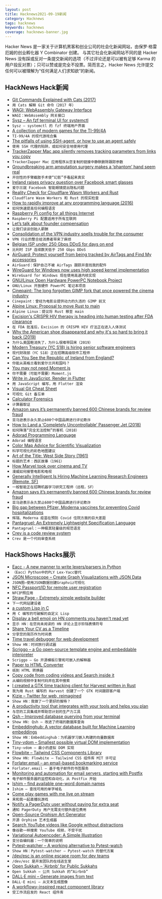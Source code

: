 ```yaml
---
layout: post
title: Hacknews2021-09-19新闻
category: Hacknews
tags: hacknews
keywords: hacknews
coverage: hacknews-banner.jpg
---
```


Hacker News 是一家关于计算机黑客和创业公司的社会化新闻网站，由保罗·格雷厄姆的创业孵化器 Y Combinator 创建。
与其它社会化新闻网站不同的是 Hacker News 没有踩或反对一条提交新闻的选项（不过评论还是可以被有足够 Karma 的用户投反对票）；只可以赞或是完全不投票。简而言之，Hacker News 允许提交任何可以被理解为“任何满足人们求知欲”的新闻。

## HackNews Hack新闻


- [Git Commands Explained with Cats (2017)](https://girliemac.com/blog/2017/12/26/git-purr/)
- `用 Cats 解释 Git 命令（2017 年）`
- [WAGI: WebAssembly Gateway Interface](https://github.com/deislabs/wagi)
- `WAGI：WebAssembly 网关接口`
- [Sysz – An fzf terminal UI for systemctl](https://github.com/joehillen/sysz)
- `Sysz – systemctl 的 fzf 终端用户界面`
- [A collection of modern games for the TI-99/4A](http://tigameshelf.net/asm.htm)
- `TI-99/4A 的现代游戏合集`
- [The pitfalls of using SSH-agent, or how to use an agent safely](https://rabexc.org/posts/pitfalls-of-ssh-agents)
- `使用 SSH 代理的陷阱，或如何安全地使用代理`
- [TrackerZapper Mac app silently removes tracking parameters from links you copy](https://github.com/rknightuk/TrackerZapper)
- `TrackerZapper Mac 应用程序从您复制的链接中静默删除跟踪参数`
- [Groundbreaking arm amputation surgery makes a ‘phantom’ hand seem real](https://www.statnews.com/2021/09/14/i-can-still-feel-it-new-arm-amputation-surgery-makes-a-phantom-hand-seem-real/)
- `开创性的手臂截肢手术使“幻影”手看起来真实`
- [Ireland raises privacy question over Facebook smart glasses](https://www.reuters.com/technology/ireland-raises-privacy-question-over-facebook-smart-glasses-2021-09-17/)
- `爱尔兰就 Facebook 智能眼镜提出隐私问题`
- [Reality Check for Cloudflare Wasm Workers and Rust](https://nickb.dev/blog/reality-check-for-cloudflare-wasm-workers-and-rust)
- `Cloudflare Wasm Workers 和 Rust 的现实检查`
- [How to rapidly improve at any programming language (2016)](https://www.cbui.dev/how-to-rapidly-improve-at-any-programming-language/)
- `如何快速提高任何编程语言`
- [Raspberry Pi config for all things Internet](https://github.com/geerlingguy/internet-pi)
- `Raspberry Pi 配置适用于所有互联网`
- [Let’s talk about founder compensation](https://auren.substack.com/p/lets-talk-about-founder-compensation)
- `让我们谈谈创始人薪酬`
- [Consolidation of the VPN industry spells trouble for the consumer](https://blog.windscribe.com/consolidation-of-the-vpn-industry-spells-trouble-for-the-consumer-57e638634cf0)
- `VPN 行业的整合给消费者带来了麻烦`
- [Belgian ISP under 250 Gbps DDoS for days on end](https://issues.edpnet.be/)
- `比利时 ISP 连续数天低于 250 Gbps DDoS`
- [AirGuard: Protect yourself from being tracked by AirTags and Find My accessories](https://github.com/seemoo-lab/AirGuard)
- `AirGuard：保护自己不被 AirTags 跟踪并查找我的配件`
- [WireGuard for Windows now uses high speed kernel implementation](https://twitter.com/EdgeSecurity/status/1437402720135270403)
- `WireGuard for Windows 现在使用高速内核实现`
- [GNU/Linux Open Hardware PowerPC Notebook Project](https://www.powerpc-notebook.org)
- `GNU/Linux 开放硬件 PowerPC 笔记本项目`
- [Cinepaint: The long forgotten GIMP fork that once powered the cinema industry](https://cinepaint.bigasterisk.com/TheHistoryOfCinePaint/)
- `Cinepaint：曾经为电影业提供动力的久违的 GIMP 前叉`
- [Alpine Linux: Proposal to move Rust to main](https://gitlab.alpinelinux.org/alpine/tsc/-/issues/21)
- `Alpine Linux：提议将 Rust 移至 main`
- [Excision's CRISPR HIV therapy is heading into human testing after FDA clearance](https://www.fiercebiotech.com/biotech/excision-hiv-crispr-gene-editing-therapy-cleared-for-human-studies-by-fda)
- `在 FDA 批准后，Excision 的 CRISPR HIV 疗法正在进入人体测试`
- [Why the American shoe disappeared and why it's so hard to bring it back (2019)](https://www.npr.org/2019/06/19/731268823/why-the-american-shoe-disappeared-and-why-its-so-hard-to-bring-it-back)
- `为什么美国鞋消失了，为什么很难带回来（2019）`
- [Modern Treasury (YC S18) is hiring senior software engineers](https://www.moderntreasury.com/careers?utm_source=yYPEbOqnBd)
- `现代财政部（YC S18）正在招聘高级软件工程师`
- [Can You See the Republic of Ireland from England?](https://www.anglezarke.net/can-you-see-the-republic-of-ireland-from-england/)
- `你能从英格兰看到爱尔兰共和国吗？ `
- [You may not need Moment.js](https://github.com/you-dont-need/You-Dont-Need-Momentjs)
- `你不需要（可能不需要）Moment.js`
- [Write in JavaScript, Render in Flutter](https://openkraken.com/en-US)
- `用 JavaScript 编写，用 Flutter 渲染`
- [Visual Git Cheat Sheet](http://www.ndpsoftware.com/git-cheatsheet.html#loc=workspace;)
- `可视化 Git 备忘单`
- [Calculator Forensics](http://www.rskey.org/~mwsebastian/miscprj/forensics.htm)
- `计算器取证`
- [Amazon says it’s permanently banned 600 Chinese brands for review fraud](https://fintechzoom.com/fintech_news_amazon-nasdaq-amzn/amazon-says-its-permanently-banned-600-chinese-brands-for-review-fraud/)
- `亚马逊表示永久禁止600个中国品牌进行评论欺诈`
- [How to Land a ‘Completely Uncontrollable’ Passenger Jet (2018)](https://www.wired.com/story/air-astana-flight-1388-portugal-loss-control/)
- `如何降落“完全无法控制”的客机（2018）`
- [Adorad Programming Language](https://github.com/adorad/adorad)
- `Adorad 编程语言`
- [Color Map Advice for Scientific Visualization](https://www.kennethmoreland.com/color-advice/)
- `科学可视化的彩色地图建议`
- [Art of the Title: West Side Story (1961)](https://www.artofthetitle.com/title/west-side-story/)
- `标题的艺术：西区故事（1961）`
- [How Marvel took over cinema and TV](https://www.economist.com/the-economist-explains/2021/09/17/how-marvel-took-over-cinema-and-tv)
- `漫威如何接管电影和电视`
- [Generally Intelligent Is Hiring Machine Learning Research Engineers (Remote, SF)](item?id=28580769)
- `一般智能正在招聘机器学习研究工程师（远程，SF）`
- [Amazon says it’s permanently banned 600 Chinese brands for review fraud](https://www.theverge.com/2021/9/17/22680269/amazon-ban-chinese-brands-review-abuse-fraud-policy)
- `亚马逊表示永久禁止600个中国品牌进行评论欺诈`
- [Big gap between Pfizer, Moderna vaccines for preventing Covid hospitalizations](https://www.post-gazette.com/news/health/2021/09/18/Big-gap-between-Pfizer-Moderna-vaccines-seen-for-preventing-COVID-19-hospitalizations/stories/202109180045)
- `辉瑞、Moderna 疫苗在预防 Covid 住院方面的巨大差距`
- [Pantagruel: An Extremely Lightweight Specification Language](https://pantagruel-language.com/)
- `Pantagruel：一种极其轻量级的规范语言`
- [Crev is a code review system](https://github.com/crev-dev/crev/wiki/Proof-Repository)
- `Crev 是一个代码审查系统`


## HackShows Hacks展示

- [ Eacc - A new manner to write lexers/parsers in Python](https://github.com/iogf/eacc)
- `（Eacc）Python中的PLY Lex-Yacc替代`
- [ JSON Microscope – Create Graph Visualizations with JSON Data](https://nounparse.com/)
- `JSON图–使用JSON数据创建Graphviz可视化`
- [ NFC Passport/ID for remote user registration](https://passportreader.app)
- `NFC护照应用`
- [ Straw.Page – Extremely simple website builder](https://straw.page/start)
- `下一代网站建设者`
- [ a custom Lisp in C](https://github.com/codr7/alisp)
- `用 C 编写的可破解的自定义 Lisp`
- [ Display a bell emoji on HN comments you haven't read yet](https://gist.github.com/linkdd/76fd57d02480c3e36a4e3f8ce39322b1)
- `显示 HN：在您尚未阅读的 HN 评论上显示铃铛表情符号`
- [ Share Your CV as a Timeline](http://puu.world/fe6caea2-dfec-4213-87ce-cacfabb23d70)
- `分享您的简历作为时间表`
- [ Time travel debugger for web development](https://www.replay.io/)
- `Show HN：时间旅行调试器`
- [ Scriggo – a Go open-source template engine and embeddable interpreter](https://github.com/open2b/scriggo)
- `Scriggo – Go 开源模板引擎和可嵌入的解释器`
- [ Paper to HTML Converter](https://papertohtml.org)
- `纸到 HTML 转换器`
- [ Copy code from coding videos and Search inside it](https://www.blckbx.ai/)
- `从编码视频中复制代码并在其中搜索`
- [ I created a GTK time tracking client for Harvest written in Rust](https://github.com/frenkel/timer-for-harvest)
- `我为用 Rust 编写的 Harvest 创建了一个 GTK 时间跟踪客户端`
- [ Kizie – Twitter for web, reimagined](https://kizie.co)
- `Show HN：我做了一个更好的推特？`
- [ A productivity tool that integrates with your tools and helps you plan](http://taskablehq.com/)
- `与您的工具集成并帮助您计划的生产力工具`
- [ Qsh – Improved database querying from your terminal](https://github.com/muhmud/qsh)
- `Show HN: Qsh – 改进了终端的数据库查询`
- [ Embeddinghub: A vector database built for Machine Learning embeddings](https://github.com/featureform/embeddinghub)
- `Show HN：Embeddinghub：为机器学习嵌入构建的向量数据库`
- [ Tiny-vdom – Smallest possible virtual DOM implementation](https://github.com/aidenybai/tiny-vdom)
- `Tiny-vdom – 最小的虚拟 DOM 实现`
- [ Flowbite – Tailwind CSS Components Library](https://flowbite.com/docs/getting-started/introduction/)
- `Show HN: Flowbite – Tailwind CSS 组件库 MIT 许可证`
- [ Forlater.email – an email-based bookmarking service](https://forlater.email)
- `Forlater.email – 基于电子邮件的书签服务`
- [ Monitoring and automation for email servers, starting with Postfix](https://github.com/lightmeterio/ControlCenter)
- `电子邮件服务器的监控和自动化，从 Postfix 开始`
- [ Ishim – find available one-word domain names](https://ish.im/)
- `Ishim – 查找可用的单字域名`
- [ Come play games with me live on stream](https://wimble.io/bram)
- `来和我一起直播玩游戏`
- [ Notify a PagerDuty user without paying for extra seat](https://pagerduty.disopt.com/)
- `通知 PagerDuty 用户无需支付额外座位费用`
- [ Open-Source Orphism Art Generator](https://tool.graphics/orphism)
- `开源 Orphism 艺术生成器`
- [ Search YouTube videos like Google without distractions](https://yougle.page/)
- `像谷歌一样搜索 YouTube 视频，不受干扰`
- [ Variational Autoencoder: A Simple Illustration](https://www.linkedin.com/pulse/variational-auctoenocder-simple-illustration-sergey-litvinov)
- `变分自编码器：一个简单的说明`
- [ Pytest-watcher – A working alternative to Pytest-watch](https://github.com/olzhasar/pytest-watcher)
- `Show HN：Pytest-watcher – Pytest-watch 的替代方案`
- [ /dev/esc is an online escape room for dev teams](https://www.dev-esc.com)
- `/dev/esc 是开发团队的在线逃生室`
- [ Open Sukkah – 'Airbnb' for Public Sukkahs](https://opensukkah.com)
- `Open Sukkah – 公共 Sukkah 的“Airbnb”`
- [ DALL·E mini – Generate images from text](https://huggingface.co/spaces/flax-community/dalle-mini)
- `DALL·E mini – 从文本生成图像`
- [ A workflowy-inspired react component library](https://github.com/davidmnoll/chkflow)
- `受工作流启发的 React 组件库`


